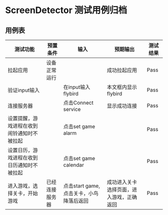 # ScreenDetector 测试用例归档

## 用例表

|测试功能|预置条件|输入|预期输出|测试结果|
|--------------------------------|--------------------------------|--------------------------------|--------------------------------|--------------------------------|
|拉起应用|	设备正常运行|		|成功拉起应用|Pass|
|验证input输入  |              |在input输入flybird  |本文框内显示flybird |Pass|
|连接服务器  |              |点击Connect service  |显示成功连接 |Pass|
|设置提醒，游戏进程在收到闹铃通知时不被拉起 |          |点击set game alarm | |Pass|
|设置日历，游戏进程在收到日历通知时不被拉起 |          |点击set game calendar | |Pass|
|进入游戏，选择关卡，开始游戏 |已经连接服务器 |点击start game, 点击关卡，小鸟降落后返回 |成功进入关卡选择页面，进入游戏，正确返回 |Pass|
